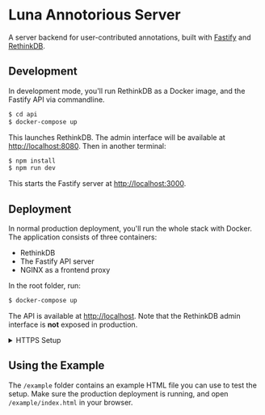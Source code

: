 # Luna Annotorious Server

A server backend for user-contributed annotations, 
built with [Fastify](https://www.fastify.io/) and
[RethinkDB](https://rethinkdb.com/).


## Development

In development mode, you'll run RethinkDB as a Docker image, and the Fastify API via commandline.

```sh
$ cd api
$ docker-compose up
```

This launches RethinkDB. The admin interface will be available at <http://localhost:8080>. Then in another terminal:

```sh
$ npm install
$ npm run dev
```

This starts the Fastify server at <http://localhost:3000>.

## Deployment

In normal production deployment, you'll run the whole stack with Docker. The application consists of three containers:

- RethinkDB
- The Fastify API server
- NGINX as a frontend proxy

In the root folder, run:

```sh
$ docker-compose up
```

The API is available at <http://localhost>. Note that the RethinkDB admin interface is __not__ exposed in production.

<details>
<summary>HTTPS Setup</summary>
Installation of HTTPS certificates via Certbot and LetsEncrypt is prepared in the Docker setup,
but requires manual steps. The process is based on [this guide](https://mindsers.blog/post/https-using-nginx-certbot-docker/).

In the CLI-commands below, replace `annotation-server.rainersimon.io` with the domain name of your server.

### 1. Test if the setup works correctly

```sh
docker-compose run --rm  certbot certonly --webroot --webroot-path /var/www/certbot/ --dry-run -d annotation-server.rainersimon.io
```

#### 2. Test if the setup works correctly

With HTTPS still disabled, download certificate from LetsEncrypt:

```sh
docker-compose run --rm  certbot certonly --webroot --webroot-path /var/www/certbot/ -d annotation-server.rainersimon.io
```

#### 3. After the certificate is available

- Edit NGINX config file in `nginx/conf/default.conf` and uncomment the HTTPS config block.
- Restart everything with `docker-compose up --build`
</details>

## Using the Example

The `/example` folder contains an example HTML file you can use to test the setup. Make sure the production deployment
is running, and open `/example/index.html` in your browser.